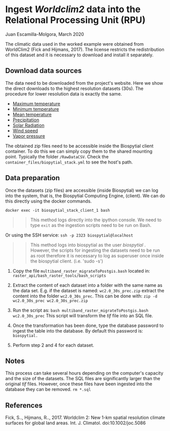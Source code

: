 # Ingest *Worldclim2* data into the Relational Processing Unit (RPU)
Juan Escamilla-Molgora, March 2020

The climatic data used in the worked example were obtained from WorldClim2 (Fick and Hijmans, 2017).
The license restricts the redistribution of this dataset and it is necessary to download and install it separately.

## Download data sources
The data need to be downloaded from the project's website. Here we show the direct downloads to the highest resolution datasets (30s). The procedure for lower resolution data is exactly the same.

* [Maximum temperature](http://biogeo.ucdavis.edu/data/worldclim/v2.0/tif/base/wc2.0_30s_tmax.zip)
* [Minimum temperature](http://biogeo.ucdavis.edu/data/worldclim/v2.0/tif/base/wc2.0_30s_tmin.zip)
* [Mean temperature](http://biogeo.ucdavis.edu/data/worldclim/v2.0/tif/base/wc2.0_30s_tmean.zip)
* [Precipitation](http://biogeo.ucdavis.edu/data/worldclim/v2.0/tif/base/wc2.0_30s_prec.zip)
* [Solar Radiation](http://biogeo.ucdavis.edu/data/worldclim/v2.0/tif/base/wc2.0_30s_srad.zip)
* [Wind speed](http://biogeo.ucdavis.edu/data/worldclim/v2.0/tif/base/wc2.0_30s_wind.zip)
* [Vapor pressure](http://biogeo.ucdavis.edu/data/worldclim/v2.0/tif/base/wc2.0_30s_vapr.zip)

The obtained zip files need to be accessible inside the Biospytial client container. 
To do this we can simply copy them to the shared mounting point. 
Typically the folder `/RawDataCSV`.
Check the `container_files/biopytial_stack.yml` to see the host's path.

## Data preparation
Once the datasets (zip files) are accessible (inside Biospytial) we can log into the system, that is, the Biospytial Computing Engine, (client). 
We can do this directly using the docker commands.

`docker exec -it biospytial_stack_client_1 bash`

>> This method logs directly into the ipython console. We need to type `exit` as the ingestion scripts need to be run on Bash.

Or using the SSH service:
`ssh -p 2323 biospytial@localhost`

>> This method logs into biospytial as the user *biospytial* . However, the scripts for ingesting the datasets need to be run as root therefore it is necessary to log as superuser once inside the biospytial client. (i.e. 'sudo -s')

1. Copy the file `multiband_raster_migrateToPostgis.bash` located  in:
`raster_api/bash_raster_tools/bash_scripts`

2. Extract the content of each dataset into a folder with the same name as the data set.
E.g. if the dataset is named: `wc2.0_30s_prec.zip` extract the content into the folder 
`wc2.0_30s_prec`. This can be done with:
`zip -d wc2.0_30s_prec wc2.0_30s_prec.zip`

3. Run the script as:
`bash multiband_raster_migrateToPostgis.bash wc2.0_30s_prec`
This script will transform the *tif* file into an SQL file. 

4. Once the transformation has been done, type the database password to ingest the 
table into the database. By default this password is: `biospytial.`

5. Perform step 2 and 4 for each dataset.

## Notes
This process can take several hours depending on the computer's capacity and the size of the datasets. The SQL files are significantly larger than the original *tif* files. However, once
these files have been ingested into the database they can be removed. 
`rm *.sql`


## References
Fick, S.., Hijmans, R.., 2017. Worldclim 2: New 1-km spatial resolution climate surfaces for global land areas. Int. J. Climatol. doi:10.1002/joc.5086

